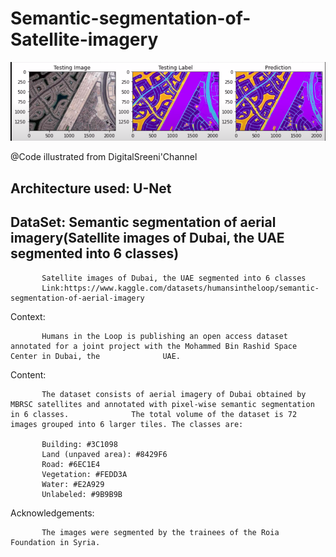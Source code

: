 # Semantic-segmentation-of-Satellite-imagery
![Alt text](images/img1.png?raw=true "Semantic Segmentation")

@Code illustrated from DigitalSreeni'Channel
## Architecture used: U-Net

## DataSet: Semantic segmentation of aerial imagery(Satellite images of Dubai, the UAE segmented into 6 classes)

           Satellite images of Dubai, the UAE segmented into 6 classes
           Link:https://www.kaggle.com/datasets/humansintheloop/semantic-segmentation-of-aerial-imagery


Context:

           Humans in the Loop is publishing an open access dataset annotated for a joint project with the Mohammed Bin Rashid Space Center in Dubai, the              UAE.

Content:


           The dataset consists of aerial imagery of Dubai obtained by MBRSC satellites and annotated with pixel-wise semantic segmentation in 6 classes.              The total volume of the dataset is 72 images grouped into 6 larger tiles. The classes are:

           Building: #3C1098
           Land (unpaved area): #8429F6
           Road: #6EC1E4
           Vegetation: #FEDD3A
           Water: #E2A929
           Unlabeled: #9B9B9B
Acknowledgements:

           The images were segmented by the trainees of the Roia Foundation in Syria.

